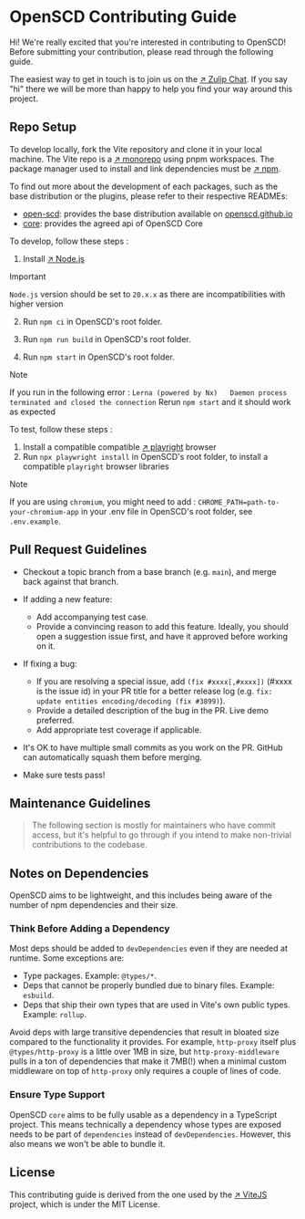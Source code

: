 # OpenSCD Contributing Guide

Hi! We're really excited that you're interested in contributing to OpenSCD! Before submitting your contribution, please read through the following guide.

The easiest way to get in touch is to join us on the [↗ Zulip Chat](https://openscd.zulipchat.com/join/k3cyur3wx526tvafkjwubhjn/). 
If you say "hi" there we will be more than happy to help you find your way around this project.

## Repo Setup

To develop locally, fork the Vite repository and clone it in your local machine. The Vite repo is a [↗ monorepo](https://en.wikipedia.org/wiki/Monorepo) using pnpm workspaces. The package manager used to install and link dependencies must be [↗ npm](https://docs.npmjs.com/cli/using-npm/workspaces).

To find out more about the development of each packages, such as the base distribution or the plugins, please refer to their respective READMEs:
- [open-scd](packages/openscd/README.md): provides the base distribution available on [openscd.github.io](https://openscd.github.io)
- [core](packages/core/README.md): provides the agreed api of OpenSCD Core


To develop, follow these steps :

1. Install [↗ Node.js](https://nodejs.org/en/download/package-manager)

> [!IMPORTANT]  
> `Node.js` version should be set to `20.x.x` as there are incompatibilities with higher version

2. Run `npm ci` in OpenSCD's root folder.

3. Run `npm run build` in OpenSCD's root folder.

4. Run `npm start` in OpenSCD's root folder.

> [!NOTE]
> If you run in the following error :
> `Lerna (powered by Nx)   Daemon process terminated and closed the connection`
> Rerun `npm start` and it should work as expected

To test, follow these steps :

1. Install a compatible compatible [↗ playright](https://playwright.dev/docs/browsers#introduction) browser 
2. Run `npx playwright install` in OpenSCD's root folder, to install a compatible `playright` browser libraries

> [!NOTE]
> If you are using `chromium`, you might need to add :
> `CHROME_PATH=path-to-your-chromium-app` in your .env file in OpenSCD's root folder, see `.env.example`.

## Pull Request Guidelines

- Checkout a topic branch from a base branch (e.g. `main`), and merge back against that branch.

- If adding a new feature:

  - Add accompanying test case.
  - Provide a convincing reason to add this feature. Ideally, you should open a suggestion issue first, and have it approved before working on it.

- If fixing a bug:

  - If you are resolving a special issue, add `(fix #xxxx[,#xxxx])` (#xxxx is the issue id) in your PR title for a better release log (e.g. `fix: update entities encoding/decoding (fix #3899)`).
  - Provide a detailed description of the bug in the PR. Live demo preferred.
  - Add appropriate test coverage if applicable.

- It's OK to have multiple small commits as you work on the PR. GitHub can automatically squash them before merging.

- Make sure tests pass!

## Maintenance Guidelines

> The following section is mostly for maintainers who have commit access, but it's helpful to go through if you intend to make non-trivial contributions to the codebase.

## Notes on Dependencies

OpenSCD aims to be lightweight, and this includes being aware of the number of npm dependencies and their size.

### Think Before Adding a Dependency

Most deps should be added to `devDependencies` even if they are needed at runtime. Some exceptions are:

- Type packages. Example: `@types/*`.
- Deps that cannot be properly bundled due to binary files. Example: `esbuild`.
- Deps that ship their own types that are used in Vite's own public types. Example: `rollup`.

Avoid deps with large transitive dependencies that result in bloated size compared to the functionality it provides. For example, `http-proxy` itself plus `@types/http-proxy` is a little over 1MB in size, but `http-proxy-middleware` pulls in a ton of dependencies that make it 7MB(!) when a minimal custom middleware on top of `http-proxy` only requires a couple of lines of code.

### Ensure Type Support

OpenSCD `core` aims to be fully usable as a dependency in a TypeScript project. This means technically a dependency whose types are exposed needs to be part of `dependencies` instead of `devDependencies`. However, this also means we won't be able to bundle it.

## License

This contributing guide is derived from the one used by the [↗ ViteJS](https://github.com/vitejs/vite/blob/main/CONTRIBUTING.md) project, which is under the MIT License.